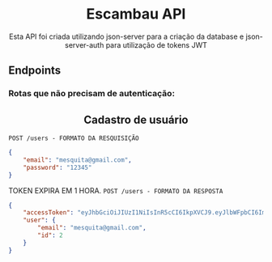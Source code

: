 <h1 align="center"> 
  Escambau API 
</h1>

<p align="center">
  Esta API foi criada utilizando json-server para a criação da database e json-server-auth para utilização de tokens JWT
</p>


## Endpoints
 
### Rotas que não precisam de autenticação:

<h2 align ='center'> Cadastro de usuário </h2>

`POST /users - FORMATO DA RESQUISIÇÃO`
```json
{
    "email": "mesquita@gmail.com",
    "password": "12345"
}
```
TOKEN EXPIRA EM 1 HORA.
`POST /users - FORMATO DA RESPOSTA`
```json
{
    "accessToken": "eyJhbGciOiJIUzI1NiIsInR5cCI6IkpXVCJ9.eyJlbWFpbCI6Im1lc3F1aXRhQGdtYWlsLmNvbSIsImlhdCI6MTY2MTgwMjk1NywiZXhwIjoxNjYxODA2NTU3LCJzdWIiOiIyIn0.w4_2qnVK9eNGX8M_4hG3YOUmpJc2YkmPKqx7-M8Kdl0",
    "user": {
        "email": "mesquita@gmail.com",
        "id": 2
    }
}
```


